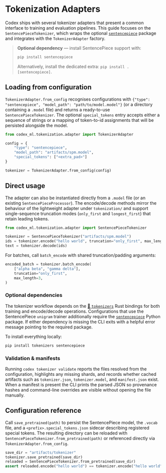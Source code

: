 # Tokenization Adapters

Codex ships with several tokenizer adapters that present a common interface to
training and evaluation pipelines. This guide focuses on the
`SentencePieceTokenizer`, which wraps the optional [`sentencepiece`][spm]
package and integrates with the `TokenizerAdapter` factory.

> **Optional dependency** — install SentencePiece support with:
>
> ```bash
> pip install sentencepiece
> ```
>
> Alternatively, install the dedicated extra: `pip install .[sentencepiece]`.

## Loading from configuration

`TokenizerAdapter.from_config` recognises configurations with
`{"type": "sentencepiece", "model_path": "path/to/model.model"}` (or a
directory containing a `.model` file) and returns a ready-to-use
`SentencePieceTokenizer`. The optional `special_tokens` entry accepts either a
sequence of strings or a mapping of token-to-id assignments that will be
persisted alongside the model.

```python
from codex_ml.tokenization.adapter import TokenizerAdapter

config = {
    "type": "sentencepiece",
    "model_path": "artifacts/spm.model",
    "special_tokens": ["<extra_pad>"]
}

tokenizer = TokenizerAdapter.from_config(config)
```

## Direct usage

The adapter can also be instantiated directly from a `.model` file (or an
existing `SentencePieceProcessor`). The encode/decode methods mirror the
behaviour of the lightweight adapter under `tokenization/` and support
single-sequence truncation modes (`only_first` and `longest_first`) that retain
leading tokens.

```python
from codex_ml.tokenization.adapter import SentencePieceTokenizer

tokenizer = SentencePieceTokenizer("artifacts/spm.model")
ids = tokenizer.encode("hello world", truncation="only_first", max_length=4)
text = tokenizer.decode(ids)
```

For batches, call `batch_encode` with shared truncation/padding arguments:

```python
encoded_batch = tokenizer.batch_encode(
    ["alpha beta", "gamma delta"],
    truncation="only_first",
    max_length=3,
)
```

### Optional dependencies

The tokenizer workflow depends on the [🤗 `tokenizers`](https://github.com/huggingface/tokenizers)
Rust bindings for both training and encode/decode operations. Configurations that
use the SentencePiece `unigram` trainer additionally require the
[`sentencepiece`](https://github.com/google/sentencepiece) Python package. If either
dependency is missing the CLI exits with a helpful error message pointing to the
required package.

To install everything locally:

```bash
pip install tokenizers sentencepiece
```

### Validation & manifests

Running `codex tokenizer validate` reports the files resolved from the
configuration, highlights any missing shards, and records whether cached
artifacts such as `tokenizer.json`, `tokenizer.model`, and `manifest.json` exist.
When a manifest is present the CLI prints the parsed JSON so provenance hashes
and command-line overrides are visible without opening the file manually.

## Configuration reference

Call `save_pretrained(path)` to persist the SentencePiece model, the `.vocab`
file, and a `<prefix>.special_tokens.json` sidecar describing registered special
tokens. The resulting directory can be reloaded with
`SentencePieceTokenizer.from_pretrained(path)` or referenced directly via
`TokenizerAdapter.from_config`.

```python
save_dir = "artifacts/tokenizer"
tokenizer.save_pretrained(save_dir)
reloaded = SentencePieceTokenizer.from_pretrained(save_dir)
assert reloaded.encode("hello world") == tokenizer.encode("hello world")
```

[spm]: https://github.com/google/sentencepiece
